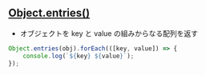 ## [Object.entries()](https://developer.mozilla.org/ja/docs/Web/JavaScript/Reference/Global_Objects/Object/entries)
- オブジェクトを key と value の組みからなる配列を返す
```js
Object.entries(obj).forEach(([key, value]) => {
    console.log(`${key} ${value}`);
});
```
